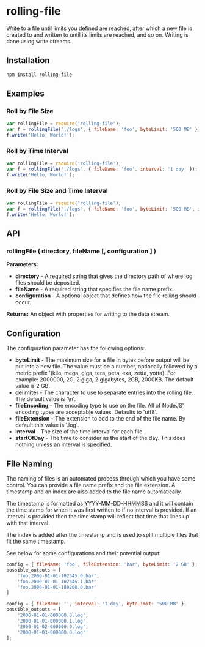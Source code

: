 # rolling-file

Write to a file until limits you defined are reached, after which a new file is created to and written to until its limits are reached, and so on. Writing is done using write streams.

## Installation

```sh
npm install rolling-file
```

## Examples

### Roll by File Size

```js
var rollingFile = require('rolling-file');
var f = rollingFile('./logs', { fileName: 'foo', byteLimit: '500 MB' });
f.write('Hello, World!');
```

### Roll by Time Interval

```js
var rollingFile = require('rolling-file');
var f = rollingFile('./logs', { fileName: 'foo', interval: '1 day' });
f.write('Hello, World!');
```

### Roll by File Size and Time Interval

```js
var rollingFile = require('rolling-file');
var f = rollingFile('./logs', { fileName: 'foo', byteLimit: '500 MB', interval: '1 day' });
f.write('Hello, World!');
```

## API

### rollingFile ( directory, fileName [, configuration ] )

**Parameters:**

 - **directory** - A required string that gives the directory path of where log files should be deposited.
 - **fileName** - A required string that specifies the file name prefix.
 - **configuration** - A optional object that defines how the file rolling should occur.
 
 **Returns:** An object with properties for writing to the data stream.

## Configuration

The configuration parameter has the following options:

 - **byteLimit** - The maximum size for a file in bytes before output will be put into a new file. The value must be a number, optionally followed by a metric prefix '(kilo, mega, giga, tera, peta, exa, zetta, yotta). For example: 2000000,  2G, 2 giga, 2 gigabytes, 2GB, 2000KB. The default value is 2 GB.
 - **delimiter** - The character to use to separate entries into the rolling file. The default value is '\n'.
 - **fileEncoding** - The encoding type to use on the file. All of NodeJS' encoding types are acceptable values. Defaults to 'utf8'.
 - **fileExtension** - The extension to add to the end of the file name. By default this value is '.log'.
 - **interval** - The size of the time interval for each file.
 - **startOfDay** - The time to consider as the start of the day. This does nothing unless an interval is specified.

## File Naming

The naming of files is an automated process through which you have some control. You can provide a file name prefix and the file extension. A timestamp and an index are also added to the file name automatically.

The timestamp is formatted as YYYY-MM-DD-HHMMSS and it will contain the time stamp for when it was first written to if no interval is provided. If an interval is provided then the time stamp will reflect that time that lines up with that interval.

The index is added after the timestamp and is used to split multiple files that fit the same timestamp.

See below for some configurations and their potential output:

```js
config = { fileName: 'foo', fileExtension: 'bar', byteLimit: '2 GB' };
possible_outputs = [
    'foo.2000-01-01-102345.0.bar',
    'foo.2000-01-01-102345.1.bar'
    'foo.2000-01-01-180200.0.bar'
]
```

```js
config = { fileName: '', interval: '1 day', byteLimit: '500 MB' };
possible_outputs = [
    '2000-01-01-000000.0.log',
    '2000-01-01-000000.1.log',
    '2000-01-02-000000.0.log',
    '2000-01-03-000000.0.log'
];
```
